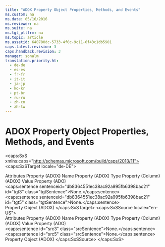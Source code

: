 ```yaml
---
title: "ADOX Property Object Properties, Methods, and Events"
ms.custom: na
ms.date: 05/16/2016
ms.reviewer: na
ms.suite: na
ms.tgt_pltfrm: na
ms.topic: article
ms.assetid: 640780dc-5733-4f0c-9c11-6f43c1db5901
caps.latest.revision: 3
caps.handback.revision: 3
manager: sonalm
translation.priority.ht: 
  - de-de
  - es-es
  - fr-fr
  - it-it
  - ja-jp
  - ko-kr
  - pt-br
  - ru-ru
  - zh-cn
  - zh-tw
---
```

# ADOX Property Object Properties, Methods, and Events
<?xml version="1.0" encoding="utf-8"?>
<caps:SxS xmlns:caps="http://schemas.microsoft.com/build/caps/2013/11">
  <caps:SxSTarget locale="de-DE">
    <developerReferenceWithoutSyntaxDocument xsi:schemaLocation="http://ddue.schemas.microsoft.com/authoring/2003/5 http://dduestorage.blob.core.windows.net/ddueschema/developer.xsd" xmlns="http://ddue.schemas.microsoft.com/authoring/2003/5" xmlns:xlink="http://www.w3.org/1999/xlink" xmlns:xsi="http://www.w3.org/2001/XMLSchema-instance">
      <introduction></introduction>
      <section>
        <title>
          <caps:sentence sentenceid="74693d2fc58b46bd06410f278e39aa71" id="tgt1" class="tgtSentence">Properties</caps:sentence>
        </title>
        <content>
          <para>
            <link xlink:href="e3abb359-79a3-4c22-b3a8-2900817e0d23">Attributes Property (ADOX)</link>
          </para>
          <para>
            <link xlink:href="81b92baf-b6b9-4f4e-9f33-4503795518cd">Name Property (ADOX)</link>
          </para>
          <para>
            <link xlink:href="5c6718b6-f728-478a-8afb-5d17b0a91d1f">Type Property (Column) (ADOX)</link>
          </para>
          <para>
            <link xlink:href="48919c74-86d4-462e-99b9-8854ceb8d683">Value Property (ADO)</link>
          </para>
        </content>
      </section>
      <section>
        <title>
          <caps:sentence sentenceid="a9ac5a6cc3cbe84f9c18323af2b9007f" id="tgt2" class="tgtSentence">Methods</caps:sentence>
        </title>
        <content>
          <para>
            <caps:sentence sentenceid="db8364551ec38ac92a995fb6398bac21" id="tgt3" class="tgtSentence">None.</caps:sentence>
          </para>
        </content>
      </section>
      <section>
        <title>
          <caps:sentence sentenceid="16908b0605f2645dfcb4c3a8d248cef3" id="tgt4" class="tgtSentence">Events</caps:sentence>
        </title>
        <content>
          <para>
            <caps:sentence sentenceid="db8364551ec38ac92a995fb6398bac21" id="tgt5" class="tgtSentence">None.</caps:sentence>
          </para>
        </content>
      </section>
      <relatedTopics>
        <link xlink:href="6a56def6-dbe6-4ccc-a491-8d076889f019">Property Object (ADOX)</link>
      </relatedTopics>
    </developerReferenceWithoutSyntaxDocument>
  </caps:SxSTarget>
  <caps:SxSSource locale="en-US">
    <developerReferenceWithoutSyntaxDocument xsi:schemaLocation="http://ddue.schemas.microsoft.com/authoring/2003/5 http://dduestorage.blob.core.windows.net/ddueschema/developer.xsd" xmlns="http://ddue.schemas.microsoft.com/authoring/2003/5" xmlns:xlink="http://www.w3.org/1999/xlink" xmlns:xsi="http://www.w3.org/2001/XMLSchema-instance">
      <introduction></introduction>
      <section>
        <title>
          <caps:sentence id="src1" class="srcSentence">Properties</caps:sentence>
        </title>
        <content>
          <para>
            <link xlink:href="e3abb359-79a3-4c22-b3a8-2900817e0d23">Attributes Property (ADOX)</link>
          </para>
          <para>
            <link xlink:href="81b92baf-b6b9-4f4e-9f33-4503795518cd">Name Property (ADOX)</link>
          </para>
          <para>
            <link xlink:href="5c6718b6-f728-478a-8afb-5d17b0a91d1f">Type Property (Column) (ADOX)</link>
          </para>
          <para>
            <link xlink:href="48919c74-86d4-462e-99b9-8854ceb8d683">Value Property (ADO)</link>
          </para>
        </content>
      </section>
      <section>
        <title>
          <caps:sentence id="src2" class="srcSentence">Methods</caps:sentence>
        </title>
        <content>
          <para>
            <caps:sentence id="src3" class="srcSentence">None.</caps:sentence>
          </para>
        </content>
      </section>
      <section>
        <title>
          <caps:sentence id="src4" class="srcSentence">Events</caps:sentence>
        </title>
        <content>
          <para>
            <caps:sentence id="src5" class="srcSentence">None.</caps:sentence>
          </para>
        </content>
      </section>
      <relatedTopics>
        <link xlink:href="6a56def6-dbe6-4ccc-a491-8d076889f019">Property Object (ADOX)</link>
      </relatedTopics>
    </developerReferenceWithoutSyntaxDocument>
  </caps:SxSSource>
</caps:SxS>